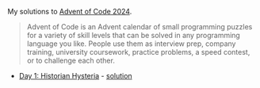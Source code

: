 My solutions to [Advent of Code 2024](https://adventofcode.com/).

> Advent of Code is an Advent calendar of small programming puzzles for a variety of skill levels that can be solved in any programming language you like. People use them as interview prep, company training, university coursework, practice problems, a speed contest, or to challenge each other.

- [Day 1: Historian Hysteria](https://adventofcode.com/2024/day/1) - [solution](day1-historian-hysteria/historians_hysteria.py)
